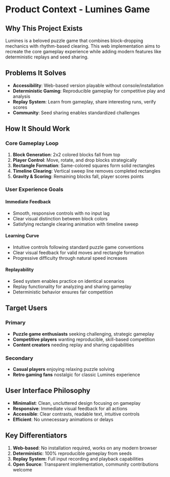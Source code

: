 # Product Context - Lumines Game

## Why This Project Exists
Lumines is a beloved puzzle game that combines block-dropping mechanics with rhythm-based clearing. This web implementation aims to recreate the core gameplay experience while adding modern features like deterministic replays and seed sharing.

## Problems It Solves
- **Accessibility**: Web-based version playable without console/installation
- **Deterministic Gaming**: Reproducible gameplay for competitive play and analysis
- **Replay System**: Learn from gameplay, share interesting runs, verify scores
- **Community**: Seed sharing enables standardized challenges

## How It Should Work

### Core Gameplay Loop
1. **Block Generation**: 2x2 colored blocks fall from top
2. **Player Control**: Move, rotate, and drop blocks strategically
3. **Rectangle Formation**: Same-colored squares form solid rectangles
4. **Timeline Clearing**: Vertical sweep line removes completed rectangles
5. **Gravity & Scoring**: Remaining blocks fall, player scores points

### User Experience Goals

#### Immediate Feedback
- Smooth, responsive controls with no input lag
- Clear visual distinction between block colors
- Satisfying rectangle clearing animation with timeline sweep

#### Learning Curve
- Intuitive controls following standard puzzle game conventions
- Clear visual feedback for valid moves and rectangle formation
- Progressive difficulty through natural speed increases

#### Replayability
- Seed system enables practice on identical scenarios
- Replay functionality for analyzing and sharing gameplay
- Deterministic behavior ensures fair competition

## Target Users

### Primary
- **Puzzle game enthusiasts** seeking challenging, strategic gameplay
- **Competitive players** wanting reproducible, skill-based competition
- **Content creators** needing replay and sharing capabilities

### Secondary  
- **Casual players** enjoying relaxing puzzle solving
- **Retro gaming fans** nostalgic for classic Lumines experience

## User Interface Philosophy
- **Minimalist**: Clean, uncluttered design focusing on gameplay
- **Responsive**: Immediate visual feedback for all actions
- **Accessible**: Clear contrasts, readable text, intuitive controls
- **Efficient**: No unnecessary animations or delays

## Key Differentiators
1. **Web-based**: No installation required, works on any modern browser
2. **Deterministic**: 100% reproducible gameplay from seeds
3. **Replay System**: Full input recording and playback capabilities
4. **Open Source**: Transparent implementation, community contributions welcome 